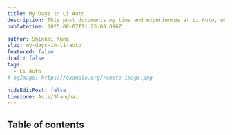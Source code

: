```yaml
---
title: My Days in Li Auto
description: This post documents my time and experiences at Li Auto, where I grew into a skilled software development engineer. More importantly, it's where I met and bonded with many great friends."
pubDatetime: 2025-08-07T11:25:08.096Z

author: Shinkai Kung
slug: my-days-in-li-auto
featured: false
draft: false
tags:
  - Li Auto
# ogImage: https://example.org/remote-image.png

hideEditPost: false
timezone: Asia/Shanghai
---
```


## Table of contents
